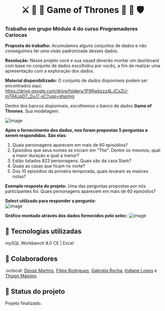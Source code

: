 <h1 align="center">⚔ 🦁 🐺 Game of Thrones 🐻 🐲 🛡</h1>

<h3><strong>Trabalho em grupo Módulo 4 do curso Programadores Cariocas</strong></h3>

<strong>Proposta do trabalho:</strong>
Acumulamos alguns conjuntos de dados e não conseguimos ter uma visão padronizada desses dados.

<strong>Resolução:</strong>
Nesse projeto você e sua squad deverão montar um dashboard com base no conjunto de dados escolhidos por vocês, a fim de realizar uma apresentação com a exploração dos dados.

<strong>Material disponibilizado:</strong>
O conjunto de dados disponíveis podem ser encontrados aqui:
<https://drive.google.com/drive/folders/1F9Rwbzzz4LJCxZU-mTR4JqDT_2vJ7-sC?usp=sharing>

Dentro dos bancos disponíveis, escolhemos o banco de dados <strong>Game of Thrones</strong>. Sua modelagem:

![image](https://user-images.githubusercontent.com/83782674/223496555-374c7213-e2e0-466c-98c1-f9c58fc61c09.png)

<strong>Após o fornecimento dos dados, nos foram propostas 5 perguntas a serem respondidas. São elas:</strong>
1) Quais personagens aparecem em mais de 60 episódios?
2) Episódios que seus nomes se iniciam em "The". Dentre os mesmos, qual a maior duração e qual a menor?
3) Estão listados 823 personagens. Quais são da casa Stark?
4) Quais as casas que ficam no norte?
5) Dos 10 episódios da primeira temporada, quais levaram as maiores notas?

<strong>Exemplo resposta do projeto:</strong>
Uma das perguntas propostas por nós participantes foi: </strong>Quais personagens aparecem em mais de 60 episódios?</strong>

<strong>Select utilizado para responder a pergunta:</strong></br>
![image](https://user-images.githubusercontent.com/83782674/223499164-feb42dde-2421-4112-929a-bcb988aa7089.png)

<strong>Gráfico montado através dos dados fornecidos pelo selec:</strong>
![image](https://user-images.githubusercontent.com/83782674/223499385-8b4e95c9-67a6-493a-8b98-834c6c3da54a.png)

## :wrench: Tecnologias utilizadas
mySQL Workbench 8.0 CE | Excel 

## :handshake: Colaboradores
:octocat: <a href="https://github.com/DevairUva">Devair Martins</a>, <a href="https://github.com/Lype3d">Filipe Rodrigues</a>, <a href="https://github.com/gabirc26">Gabriela Rocha</a>, <a href="https://github.com/Indyllopes">Indiane Lopes</a> e <a href="https://github.com/Thiagomaximo94">Thiago Máximo</a>.

## :dart: Status do projeto
Projeto finalizado.

